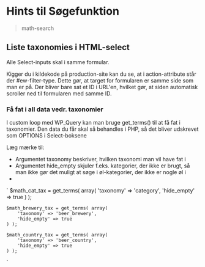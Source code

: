 # Hints til Søgefunktion
> math-search

## Liste taxonomies i HTML-select
Alle Select-inputs skal i samme formular.

Kigger du i kildekode på production-site kan du se, at i action-attribute står der #ew-filter-type. Dette gør, at target for formularen er samme side som man er på. Der bliver bare sat et ID i URL'en, hvilket gør, at siden automatisk scroller ned til formularen med samme ID.

### Få fat i all data vedr. taxonomier
I custom loop med WP_Query kan man bruge get_terms() til at få fat i taxonomier. Den data du får skal så behandles i PHP, så det bliver udskrevet som OPTIONS i Select-boksene

Læg mærke til:
- Argumentet taxonomy beskriver, hvilken taxonomi man vil have fat i
- Argumentet hide_empty skjuler f.eks. kategorier, der ikke er brugt, så man ikke gør det muligt at søge i øl-kategorier, der ikke er nogle øl i
- 
`
    $math_cat_tax = get_terms( array(
        'taxonomy' => 'category',
        'hide_empty' => true
    ) );

    $math_brewery_tax = get_terms( array(
        'taxonomy' => 'beer_brewery',
        'hide_empty' => true
    ) );

    $math_country_tax = get_terms( array(
        'taxonomy' => 'beer_country',
        'hide_empty' => true
    ) );
`